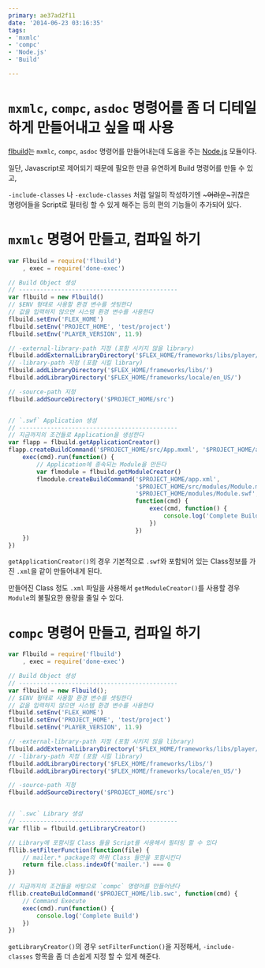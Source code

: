 ```yaml
---
primary: ae37ad2f11
date: '2014-06-23 03:16:35'
tags:
- 'mxmlc'
- 'compc'
- 'Node.js'
- 'Build'

---
```



`mxmlc`, `compc`, `asdoc` 명령어를 좀 더 디테일하게 만들어내고 싶을 때 사용
=========================================================

[flbuild]는 `mxmlc`, `compc`, `asdoc` 명령어를 만들어내는데 도움을 주는 [Node.js] 모듈이다.

일단, Javascript로 제어되기 때문에 필요한 만큼 유연하게 Build 명령어를 만들 수 있고,

`-include-classes` 나 `-exclude-classes` 처럼 일일히 작성하기엔 ~~~어려운~~~귀찮은 명령어들을 Script로 필터링 할 수 있게 해주는 등의 편의 기능들이 추가되어 있다.


`mxmlc` 명령어 만들고, 컴파일 하기
========================================
```js
var Flbuild = require('flbuild')
	, exec = require('done-exec')

// Build Object 생성 
// ---------------------------------------------
var flbuild = new Flbuild()
// $ENV 형태로 사용할 환경 변수를 셋팅한다 
// 값을 입력하지 않으면 시스템 환경 변수를 사용한다
flbuild.setEnv('FLEX_HOME')
flbuild.setEnv('PROJECT_HOME', 'test/project')
flbuild.setEnv('PLAYER_VERSION', 11.9)

// -external-library-path 지정 (포함 시키지 않을 library)
flbuild.addExternalLibraryDirectory('$FLEX_HOME/frameworks/libs/player/$PLAYER_VERSION')
// -library-path 지정 (포함 시킬 library)
flbuild.addLibraryDirectory('$FLEX_HOME/frameworks/libs/')
flbuild.addLibraryDirectory('$FLEX_HOME/frameworks/locale/en_US/')

// -source-path 지정
flbuild.addSourceDirectory('$PROJECT_HOME/src')


// `.swf` Application 생성
// ---------------------------------------------
// 지금까지의 조건들로 Application을 생성한다
var flapp = flbuild.getApplicationCreator()
flapp.createBuildCommand('$PROJECT_HOME/src/App.mxml', '$PROJECT_HOME/app.swf', function(cmd) {
	exec(cmd).run(function() {
		// Application에 종속되는 Module을 만든다
		var flmodule = flbuild.getModuleCreator()
		flmodule.createBuildCommand('$PROJECT_HOME/app.xml', 
									'$PROJECT_HOME/src/modules/Module.mxml', 
									'$PROJECT_HOME/modules/Module.swf', 
									function(cmd) {
										exec(cmd, function() {
											console.log('Complete Build')
										})
									})
	})
})
```

`getApplicationCreator()`의 경우 기본적으로 `.swf`와 포함되어 있는 Class정보를 가진 `.xml`을 같이 만들어내게 된다.

만들어진 Class 정도 `.xml` 파일을 사용해서 `getModuleCreator()`를 사용할 경우 `Module`의 불필요한 용량을 줄일 수 있다.


`compc` 명령어 만들고, 컴파일 하기
==============================================================================

```js
var Flbuild = require('flbuild')
	, exec = require('done-exec')

// Build Object 생성 
// ---------------------------------------------
var flbuild = new Flbuild();
// $ENV 형태로 사용할 환경 변수를 셋팅한다 
// 값을 입력하지 않으면 시스템 환경 변수를 사용한다
flbuild.setEnv('FLEX_HOME')
flbuild.setEnv('PROJECT_HOME', 'test/project')
flbuild.setEnv('PLAYER_VERSION', 11.9)

// -external-library-path 지정 (포함 시키지 않을 library)
flbuild.addExternalLibraryDirectory('$FLEX_HOME/frameworks/libs/player/$PLAYER_VERSION')
// -library-path 지정 (포함 시킬 library)
flbuild.addLibraryDirectory('$FLEX_HOME/frameworks/libs/')
flbuild.addLibraryDirectory('$FLEX_HOME/frameworks/locale/en_US/')

// -source-path 지정
flbuild.addSourceDirectory('$PROJECT_HOME/src')


// `.swc` Library 생성
// ---------------------------------------------
var fllib = flbuild.getLibraryCreator()

// Library에 포함시킬 Class 들을 Script를 사용해서 필터링 할 수 있다
fllib.setFilterFunction(function(file) {
	// mailer.* package의 하위 Class 들만을 포함시킨다
    return file.class.indexOf('mailer.') === 0
})

// 지금까지의 조건들을 바탕으로 `compc` 명령어를 만들어낸다
fllib.createBuildCommand('$PROJECT_HOME/lib.swc', function(cmd) {
	// Command Execute
	exec(cmd).run(function() {
		console.log('Complete Build')
	})
})
```

`getLibraryCreator()`의 경우 `setFilterFunction()`을 지정해서, `-include-classes` 항목을 좀 더 손쉽게 지정 할 수 있게 해준다.






[Node.js]: http://nodejs.org
[flbuild]: https://www.npmjs.org/package/flbuild